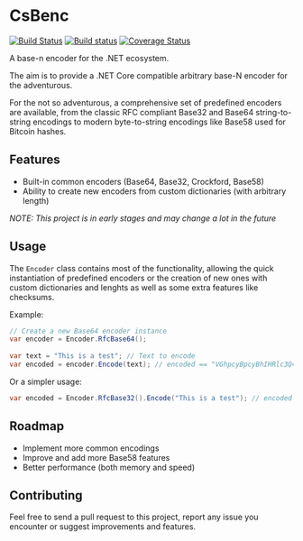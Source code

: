 # CsBenc

[![Build Status](https://travis-ci.org/mcliment/CsBenc.svg?branch=master)](https://travis-ci.org/mcliment/CsBenc)
[![Build status](https://ci.appveyor.com/api/projects/status/fjci7fei2wyqqu45?svg=true)](https://ci.appveyor.com/project/mcliment/csbenc)
[![Coverage Status](https://coveralls.io/repos/github/mcliment/CsBenc/badge.svg?branch=master)](https://coveralls.io/github/mcliment/CsBenc?branch=master)

A base-n encoder for the .NET ecosystem.

The aim is to provide a .NET Core compatible arbitrary base-N encoder for the adventurous.

For the not so adventurous, a comprehensive set of predefined encoders are available,
from the classic RFC compliant Base32 and Base64 string-to-string encodings to modern
byte-to-string encodings like Base58 used for Bitcoin hashes.

## Features

* Built-in common encoders (Base64, Base32, Crockford, Base58)
* Ability to create new encoders from custom dictionaries (with arbitrary length)

*NOTE: This project is in early stages and may change a lot in the future*

## Usage

The `Encoder` class contains most of the functionality, allowing the quick instantiation
of predefined encoders or the creation of new ones with custom dictionaries and lenghts as
well as some extra features like checksums.

Example:
```csharp
// Create a new Base64 encoder instance
var encoder = Encoder.RfcBase64();
    
var text = "This is a test"; // Text to encode
var encoded = encoder.Encode(text); // encoded == "VGhpcyBpcyBhIHRlc3Q="
```
    
Or a simpler usage:
```csharp
var encoded = Encoder.RfcBase32().Encode("This is a test"); // encoded == "KRUGS4ZANFZSAYJAORSXG5A="
```    

## Roadmap

* Implement more common encodings
* Improve and add more Base58 features
* Better performance (both memory and speed)

## Contributing

Feel free to send a pull request to this project, report any issue you encounter or suggest improvements and features.
